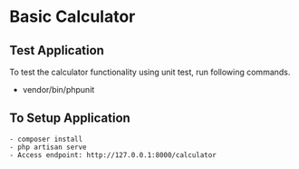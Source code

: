 # Basic Calculator

## Test Application
   
   To test the calculator functionality using unit test, run following commands.

   - vendor/bin/phpunit

## To Setup Application   
    
    - composer install
    - php artisan serve
    - Access endpoint: http://127.0.0.1:8000/calculator

